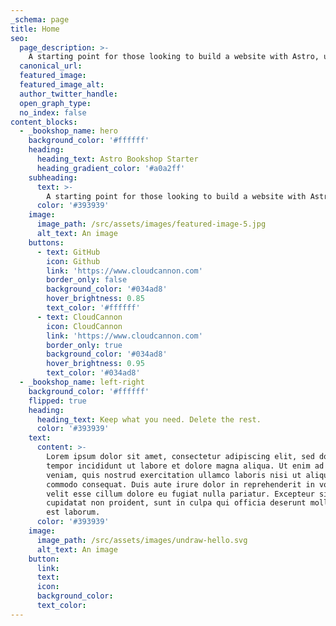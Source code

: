 ```yaml
---
_schema: page
title: Home
seo:
  page_description: >-
    A starting point for those looking to build a website with Astro, using Bookshop components in CloudCannon. Create your own copy, and start creating your own components to use in the CloudCannon CMS.
  canonical_url:
  featured_image:
  featured_image_alt:
  author_twitter_handle:
  open_graph_type:
  no_index: false
content_blocks:
  - _bookshop_name: hero
    background_color: '#ffffff'
    heading:
      heading_text: Astro Bookshop Starter
      heading_gradient_color: '#a0a2ff'
    subheading:
      text: >-
        A starting point for those looking to build a website with Astro, using Bookshop components in CloudCannon. Create your own copy, and start creating your own components to use in the CloudCannon CMS.
      color: '#393939'
    image:
      image_path: /src/assets/images/featured-image-5.jpg
      alt_text: An image
    buttons:
      - text: GitHub
        icon: Github
        link: 'https://www.cloudcannon.com'
        border_only: false
        background_color: '#034ad8'
        hover_brightness: 0.85
        text_color: '#ffffff'
      - text: CloudCannon
        icon: CloudCannon
        link: 'https://www.cloudcannon.com'
        border_only: true
        background_color: '#034ad8'
        hover_brightness: 0.95
        text_color: '#034ad8'
  - _bookshop_name: left-right
    background_color: '#ffffff'
    flipped: true
    heading:
      heading_text: Keep what you need. Delete the rest.
      color: '#393939'
    text:
      content: >-
        Lorem ipsum dolor sit amet, consectetur adipiscing elit, sed do eiusmod
        tempor incididunt ut labore et dolore magna aliqua. Ut enim ad minim
        veniam, quis nostrud exercitation ullamco laboris nisi ut aliquip ex ea
        commodo consequat. Duis aute irure dolor in reprehenderit in voluptate
        velit esse cillum dolore eu fugiat nulla pariatur. Excepteur sint occaecat
        cupidatat non proident, sunt in culpa qui officia deserunt mollit anim id
        est laborum.
      color: '#393939'
    image:
      image_path: /src/assets/images/undraw-hello.svg
      alt_text: An image
    button:
      link:
      text:
      icon:
      background_color:
      text_color:
---
```


